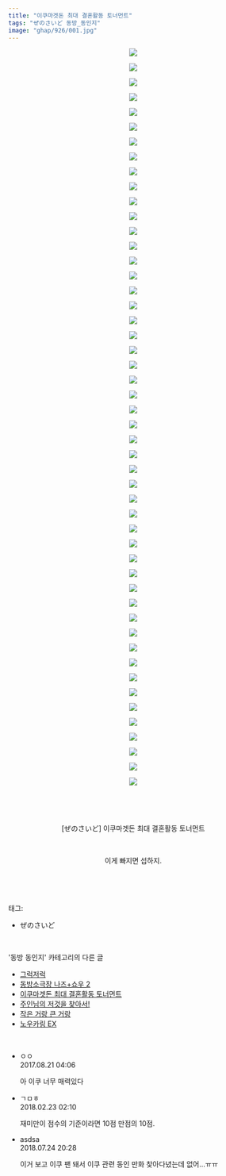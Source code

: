 ```yaml
---
title: "이쿠마겟돈 최대 결혼활동 토너먼트"
tags: "ぜのさいど 동방_동인지"
image: "ghap/926/001.jpg"
---
```

<div class="article">
<p style="text-align: center; clear: none; float: none;"><img src="{{ site.nasurl }}/ghap/926/001.jpg"/></p>
<p style="text-align: center; clear: none; float: none;"><img src="{{ site.nasurl }}/ghap/926/002.jpg"/></p>
<p style="text-align: center; clear: none; float: none;"><img src="{{ site.nasurl }}/ghap/926/003.jpg"/></p>
<p style="text-align: center; clear: none; float: none;"><img src="{{ site.nasurl }}/ghap/926/004.jpg"/></p>
<p style="text-align: center; clear: none; float: none;"><img src="{{ site.nasurl }}/ghap/926/005.jpg"/></p>
<p style="text-align: center; clear: none; float: none;"><img src="{{ site.nasurl }}/ghap/926/006.jpg"/></p>
<p style="text-align: center; clear: none; float: none;"><img src="{{ site.nasurl }}/ghap/926/007.jpg"/></p>
<p style="text-align: center; clear: none; float: none;"><img src="{{ site.nasurl }}/ghap/926/008.jpg"/></p>
<p style="text-align: center; clear: none; float: none;"><img src="{{ site.nasurl }}/ghap/926/009.jpg"/></p>
<p style="text-align: center; clear: none; float: none;"><img src="{{ site.nasurl }}/ghap/926/010.jpg"/></p>
<p style="text-align: center; clear: none; float: none;"><img src="{{ site.nasurl }}/ghap/926/011.jpg"/></p>
<p style="text-align: center; clear: none; float: none;"><img src="{{ site.nasurl }}/ghap/926/012.jpg"/></p>
<p style="text-align: center; clear: none; float: none;"><img src="{{ site.nasurl }}/ghap/926/013.jpg"/></p>
<p style="text-align: center; clear: none; float: none;"><img src="{{ site.nasurl }}/ghap/926/014.jpg"/></p>
<p style="text-align: center; clear: none; float: none;"><img src="{{ site.nasurl }}/ghap/926/015.jpg"/></p>
<p style="text-align: center; clear: none; float: none;"><img src="{{ site.nasurl }}/ghap/926/016.jpg"/></p>
<p style="text-align: center; clear: none; float: none;"><img src="{{ site.nasurl }}/ghap/926/017.jpg"/></p>
<p style="text-align: center; clear: none; float: none;"><img src="{{ site.nasurl }}/ghap/926/018.jpg"/></p>
<p style="text-align: center; clear: none; float: none;"><img src="{{ site.nasurl }}/ghap/926/019.jpg"/></p>
<p style="text-align: center; clear: none; float: none;"><img src="{{ site.nasurl }}/ghap/926/020.jpg"/></p>
<p style="text-align: center; clear: none; float: none;"><img src="{{ site.nasurl }}/ghap/926/021.jpg"/></p>
<p style="text-align: center; clear: none; float: none;"><img src="{{ site.nasurl }}/ghap/926/022.jpg"/></p>
<p style="text-align: center; clear: none; float: none;"><img src="{{ site.nasurl }}/ghap/926/023.jpg"/></p>
<p style="text-align: center; clear: none; float: none;"><img src="{{ site.nasurl }}/ghap/926/024.jpg"/></p>
<p style="text-align: center; clear: none; float: none;"><img src="{{ site.nasurl }}/ghap/926/025.jpg"/></p>
<p style="text-align: center; clear: none; float: none;"><img src="{{ site.nasurl }}/ghap/926/026.jpg"/></p>
<p style="text-align: center; clear: none; float: none;"><img src="{{ site.nasurl }}/ghap/926/027.jpg"/></p>
<p style="text-align: center; clear: none; float: none;"><img src="{{ site.nasurl }}/ghap/926/028.jpg"/></p>
<p style="text-align: center; clear: none; float: none;"><img src="{{ site.nasurl }}/ghap/926/029.jpg"/></p>
<p style="text-align: center; clear: none; float: none;"><img src="{{ site.nasurl }}/ghap/926/030.jpg"/></p>
<p style="text-align: center; clear: none; float: none;"><img src="{{ site.nasurl }}/ghap/926/031.jpg"/></p>
<p style="text-align: center; clear: none; float: none;"><img src="{{ site.nasurl }}/ghap/926/032.jpg"/></p>
<p style="text-align: center; clear: none; float: none;"><img src="{{ site.nasurl }}/ghap/926/033.jpg"/></p>
<p style="text-align: center; clear: none; float: none;"><img src="{{ site.nasurl }}/ghap/926/034.jpg"/></p>
<p style="text-align: center; clear: none; float: none;"><img src="{{ site.nasurl }}/ghap/926/035.jpg"/></p>
<p style="text-align: center; clear: none; float: none;"><img src="{{ site.nasurl }}/ghap/926/036.jpg"/></p>
<p style="text-align: center; clear: none; float: none;"><img src="{{ site.nasurl }}/ghap/926/037.jpg"/></p>
<p style="text-align: center; clear: none; float: none;"><img src="{{ site.nasurl }}/ghap/926/038.jpg"/></p>
<p style="text-align: center; clear: none; float: none;"><img src="{{ site.nasurl }}/ghap/926/039.jpg"/></p>
<p style="text-align: center; clear: none; float: none;"><img src="{{ site.nasurl }}/ghap/926/040.jpg"/></p>
<p style="text-align: center; clear: none; float: none;"><img src="{{ site.nasurl }}/ghap/926/041.jpg"/></p>
<p style="text-align: center; clear: none; float: none;"><img src="{{ site.nasurl }}/ghap/926/042.jpg"/></p>
<p style="text-align: center; clear: none; float: none;"><img src="{{ site.nasurl }}/ghap/926/043.jpg"/></p>
<p style="text-align: center; clear: none; float: none;"><img src="{{ site.nasurl }}/ghap/926/044.jpg"/></p>
<p style="text-align: center; clear: none; float: none;"><img src="{{ site.nasurl }}/ghap/926/045.jpg"/></p>
<p style="text-align: center; clear: none; float: none;"><img src="{{ site.nasurl }}/ghap/926/046.jpg"/></p>
<p style="text-align: center; clear: none; float: none;"><img src="{{ site.nasurl }}/ghap/926/047.jpg"/></p>
<p style="text-align: center; clear: none; float: none;"><img src="{{ site.nasurl }}/ghap/926/048.jpg"/></p>
<p style="text-align: center; clear: none; float: none;"><img src="{{ site.nasurl }}/ghap/926/049.jpg"/></p>
<p style="text-align: center; clear: none; float: none;"><img src="{{ site.nasurl }}/ghap/926/050.jpg"/></p>
<p style="text-align: center; clear: none; float: none;"><br/></p>
<p style="text-align: center; clear: none; float: none;"><br/></p>
<p style="text-align: center; clear: none; float: none;">[ぜのさいど] 이쿠마겟돈 최대 결혼활동 토너먼트</p>
<p style="text-align: center; clear: none; float: none;"><br/></p>
<p style="text-align: center; clear: none; float: none;">이게 빠지면 섭하지.</p>
<p><br/></p>
</div><br/>
<div class="tagTrail">
<p>태그: </p>
<ul>
<li>ぜのさいど</li>
</ul>
</div><br/>
<div class="another">
<p>'동방 동인지' 카테고리의 다른 글</p>
<ul>
<li><a href="/2016-07-19-ghap_928">그럭저럭</a></li>
<li><a href="/2016-07-19-ghap_927">동방소극장 나즈+쇼우 2</a></li>
<li><a href="/2016-07-19-ghap_926">이쿠마겟돈 최대 결혼활동 토너먼트</a></li>
<li><a href="/2016-07-19-ghap_925">주인님의 저것을 찾아서!</a></li>
<li><a href="/2016-07-19-ghap_924">작은 거랑 큰 거랑</a></li>
<li><a href="/2016-07-18-ghap_923">노우카링 EX</a></li>
</ul>
</div><br/>
<div class="cb_module cb_fluid">
<div class="cb_wrt cb_profile">
<div class="comment">
<ul>
<li class="cb_thumb_off" id="comment15064590">
<div class="cb_comment_area">
<div class="cb_info_area">
<div class="cb_section">
<span class="cb_nick_name">ㅇㅇ</span>
</div>
<div class="cb_section">
<span class="cb_date">2017.08.21 04:06 </span>
</div>
</div>
<div class="cb_dsc_comment">
<p class="cb_dsc">
											아 이쿠 너무 매력있다
										</p>
</div>
</div></li>
<li class="cb_thumb_off" id="comment15204707">
<div class="cb_comment_area">
<div class="cb_info_area">
<div class="cb_section">
<span class="cb_nick_name">ㄱㅁㅎ</span>
</div>
<div class="cb_section">
<span class="cb_date">2018.02.23 02:10 </span>
</div>
</div>
<div class="cb_dsc_comment">
<p class="cb_dsc">
											재미만이 점수의 기준이라면 10점 만점의 10점.
										</p>
</div>
</div></li>
<li class="cb_thumb_off" id="comment15293013">
<div class="cb_comment_area">
<div class="cb_info_area">
<div class="cb_section">
<span class="cb_nick_name">asdsa</span>
</div>
<div class="cb_section">
<span class="cb_date">2018.07.24 20:28 </span>
</div>
</div>
<div class="cb_dsc_comment">
<p class="cb_dsc">
											이거 보고 이쿠 팬 돼서 이쿠 관련 동인 만화 찾아다녔는데 없어...ㅠㅠ
										</p>
</div>
</div></li>
</ul>
</div>
</div><!-- commentList close -->
</div><br/>
